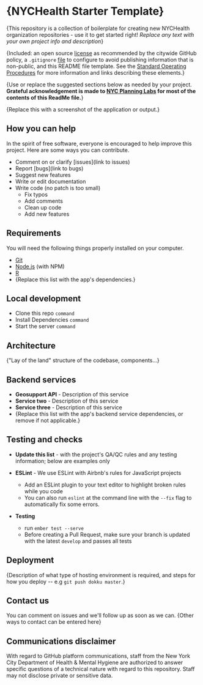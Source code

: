 # {NYCHealth Starter Template}

 {This repository is a collection of boilerplate for creating new NYCHealth organization repositories - use it to get started right! *Replace any text with your own project info and description*}

 {Included: an open source [license](LICENSE) as recommended by the citywide GitHub policy, a `.gitignore` [file](.gitignore) to configure to avoid publishing information that is non-public, and this README file template. See the [Standard Operating Procedures](https://github.com/nychealth/nychealth-github-sop) for more information and links describing these elements.}

 {Use or replace the suggested sections below as needed by your project. **Grateful acknowledgement is made to [NYC Planning Labs](https://labs.planning.nyc.gov/) for most of the contents of this ReadMe file.**}

{Replace this with a screenshot of the application or output.}

## How you can help

In the spirit of free software, everyone is encouraged to help improve this project.  Here are some ways you can contribute.

- Comment on or clarify [issues](link to issues)
- Report [bugs](link to bugs)
- Suggest new features
- Write or edit documentation
- Write code (no patch is too small)
  - Fix typos
  - Add comments
  - Clean up code
  - Add new features

## Requirements

You will need the following things properly installed on your computer.

- [Git](https://git-scm.com/)
- [Node.js](https://nodejs.org/) (with NPM)
- [R](https://www.r-project.org/)
- {Replace this list with the app's dependencies.}

## Local development

- Clone this repo `command`
- Install Dependencies `command`
- Start the server `command`

## Architecture

{"Lay of the land" structure of the codebase, components...}

## Backend services

- **Geosupport API** - Description of this service
- **Service two** - Description of this service
- **Service three** - Description of this service
- {Replace this list with the app's backend service dependencies, or remove if not applicable.}

## Testing and checks

- **Update this list** - with the project's QA/QC rules and any testing information; below are examples only

- **ESLint** - We use ESLint with Airbnb's rules for JavaScript projects
  - Add an ESLint plugin to your text editor to highlight broken rules while you code
  - You can also run `eslint` at the command line with the `--fix` flag to automatically fix some errors.

- **Testing**
  - run `ember test --serve`
  - Before creating a Pull Request, make sure your branch is updated with the latest `develop` and passes all tests

## Deployment

{Description of what type of hosting environment is required, and steps for how you deploy -- e.g `git push dokku master`.}

## Contact us

You can comment on issues and we'll follow up as soon as we can. 
{Other ways to contact can be entered here}

## Communications disclaimer

With regard to GitHub platform communications, staff from the New York City Department of Health & Mental Hygiene are authorized to answer specific questions of a technical nature with regard to this repository. Staff may not disclose private or sensitive data. 
